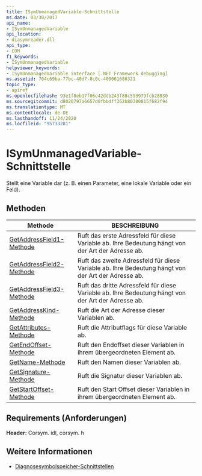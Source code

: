 ```yaml
---
title: ISymUnmanagedVariable-Schnittstelle
ms.date: 03/30/2017
api_name:
- ISymUnmanagedVariable
api_location:
- diasymreader.dll
api_type:
- COM
f1_keywords:
- ISymUnmanagedVariable
helpviewer_keywords:
- ISymUnmanagedVariable interface [.NET Framework debugging]
ms.assetid: 704c69ba-77bc-40d7-8c0c-400061686321
topic_type:
- apiref
ms.openlocfilehash: 93e1f8eb17f06e42ddb243f88c593979fcb28030
ms.sourcegitcommit: d8020797a6657d0fbbdff362b80300815f682f94
ms.translationtype: MT
ms.contentlocale: de-DE
ms.lasthandoff: 11/24/2020
ms.locfileid: "95733281"
---
```

# <a name="isymunmanagedvariable-interface"></a>ISymUnmanagedVariable-Schnittstelle

Stellt eine Variable dar (z. B. einen Parameter, eine lokale Variable oder ein Feld).  
  
## <a name="methods"></a>Methoden  
  
|Methode|BESCHREIBUNG|  
|------------|-----------------|  
|[GetAddressField1-Methode](isymunmanagedvariable-getaddressfield1-method.md)|Ruft das erste Adressfeld für diese Variable ab. Ihre Bedeutung hängt von der Art der Adresse ab.|  
|[GetAddressField2-Methode](isymunmanagedvariable-getaddressfield2-method.md)|Ruft das zweite Adressfeld für diese Variable ab. Ihre Bedeutung hängt von der Art der Adresse ab.|  
|[GetAddressField3-Methode](isymunmanagedvariable-getaddressfield3-method.md)|Ruft das dritte Adressfeld für diese Variable ab. Ihre Bedeutung hängt von der Art der Adresse ab.|  
|[GetAddressKind-Methode](isymunmanagedvariable-getaddresskind-method.md)|Ruft die Art der Adresse dieser Variablen ab.|  
|[GetAttributes-Methode](isymunmanagedvariable-getattributes-method.md)|Ruft die Attributflags für diese Variable ab.|  
|[GetEndOffset-Methode](isymunmanagedvariable-getendoffset-method.md)|Ruft den Endoffset dieser Variablen in ihrem übergeordneten Element ab.|  
|[GetName-Methode](isymunmanagedvariable-getname-method.md)|Ruft den Namen dieser Variablen ab.|  
|[GetSignature-Methode](isymunmanagedvariable-getsignature-method.md)|Ruft die Signatur dieser Variablen ab.|  
|[GetStartOffset-Methode](isymunmanagedvariable-getstartoffset-method.md)|Ruft den Start Offset dieser Variablen in ihrem übergeordneten Element ab.|  
  
## <a name="requirements"></a>Requirements (Anforderungen)  

 **Header:** Corsym. idl, corsym. h  
  
## <a name="see-also"></a>Weitere Informationen

- [Diagnosesymbolspeicher-Schnittstellen](diagnostics-symbol-store-interfaces.md)
